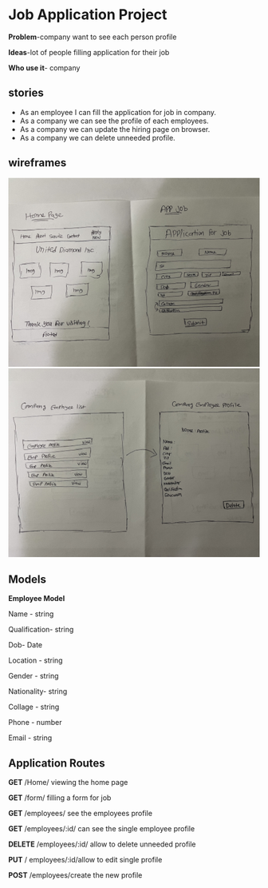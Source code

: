 # Job Application Project

**Problem**-company want to see each person profile

**Ideas**-lot of people filling application for their job

**Who use it**- company

## stories

- As an employee I can fill the application for job in company.
- As a company we can see the profile of each employees.
- As a company we can update the hiring page on browser.
- As a company we can delete unneeded profile.

## wireframes

![wireframe 1](/public/IMG_5373.jpg)
![wireframe 2](/public/IMG_5374.jpg)

## Models

**Employee Model**

Name - string

Qualification- string

Dob- Date

Location - string

Gender - string

Nationality- string

Collage - string

Phone - number

Email - string

## Application Routes

**GET** /Home/ viewing the home page

**GET** /form/ filling a form for job

**GET** /employees/ see the employees profile

**GET** /employees/:id/ can see the single employee profile

**DELETE** /employees/:id/ allow to delete unneeded profile

**PUT** / employees/:id/allow to edit single profile

**POST** /employees/create the new profile
